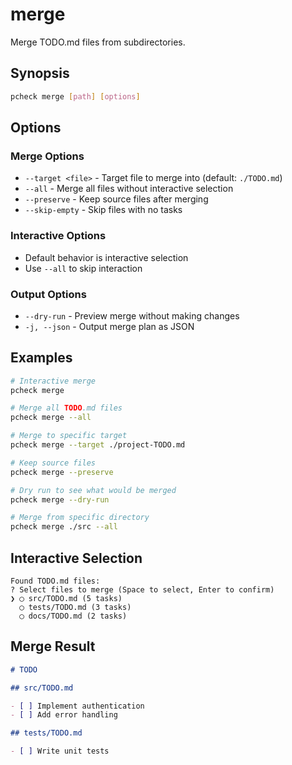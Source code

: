 # merge

Merge TODO.md files from subdirectories.

## Synopsis

```bash
pcheck merge [path] [options]
```

## Options

### Merge Options

- `--target <file>` - Target file to merge into (default: `./TODO.md`)
- `--all` - Merge all files without interactive selection
- `--preserve` - Keep source files after merging
- `--skip-empty` - Skip files with no tasks

### Interactive Options

- Default behavior is interactive selection
- Use `--all` to skip interaction

### Output Options

- `--dry-run` - Preview merge without making changes
- `-j, --json` - Output merge plan as JSON

## Examples

```bash
# Interactive merge
pcheck merge

# Merge all TODO.md files
pcheck merge --all

# Merge to specific target
pcheck merge --target ./project-TODO.md

# Keep source files
pcheck merge --preserve

# Dry run to see what would be merged
pcheck merge --dry-run

# Merge from specific directory
pcheck merge ./src --all
```

## Interactive Selection

```
Found TODO.md files:
? Select files to merge (Space to select, Enter to confirm)
❯ ◯ src/TODO.md (5 tasks)
  ◯ tests/TODO.md (3 tasks)
  ◯ docs/TODO.md (2 tasks)
```

## Merge Result

```markdown
# TODO

## src/TODO.md

- [ ] Implement authentication
- [ ] Add error handling

## tests/TODO.md

- [ ] Write unit tests
```
